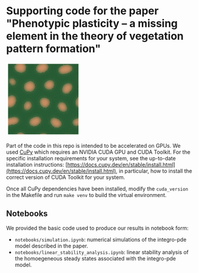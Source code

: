 # Supporting code for the paper "Phenotypic plasticity – a missing element in the theory of vegetation pattern formation"

<img src="https://github.com/03bennej/multiscale-fairy-circles/blob/main/images/fc_120.png" width="200">

Part of the code in this repo is intended to be accelerated on GPUs. We used [CuPy](https://cupy.dev/) which requires an NVIDIA CUDA GPU and CUDA Toolkit. For the specific installation requirements for your system, see the up-to-date installation instructions: [https://docs.cupy.dev/en/stable/install.html](https://docs.cupy.dev/en/stable/install.html), in particular, how to install the correct version of CUDA Toolkit for your system. 

Once all CuPy dependencies have been installed, modify the `cuda_version` in the Makefile and run `make venv` to build the virtual environment. 

## Notebooks

We provided the basic code used to produce our results in notebook form:

- `notebooks/simulation.ipynb`: numerical simulations of the integro-pde model described in the paper.
- `notebooks/linear_stability_analysis.ipynb`: linear stability analysis of the homoegeneous steady states associated with the integro-pde model.

